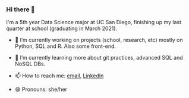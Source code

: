 ### Hi there 👋

I'm a 5th year Data Science major at UC San Diego, finishing up my last quarter at school (graduating in March 2021).

- 🔭 I’m currently working on projects (school, research, etc) mostly on Python, SQL and R. Also some front-end.
- 🌱 I’m currently learning more about git practices, advanced SQL and NoSQL DBs.

- 📫 How to reach me: [email](mailto:skdud712@gmail.com), [LinkedIn](linkedin.com/in/nayoung-park)
- 😄 Pronouns: she/her

<!--
**nap015/nap015** is a ✨ _special_ ✨ repository because its `README.md` (this file) appears on your GitHub profile.

Here are some ideas to get you started:

- 🔭 I’m currently working on ...
- 🌱 I’m currently learning ...
- 👯 I’m looking to collaborate on ...
- 🤔 I’m looking for help with ...
- 💬 Ask me about ...
- 📫 How to reach me: ...
- 😄 Pronouns: ...
- ⚡ Fun fact: ...
-->
